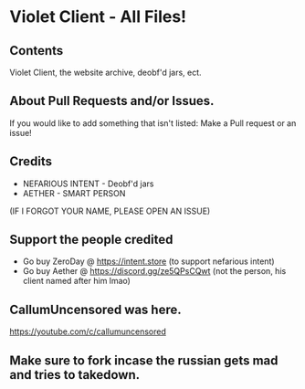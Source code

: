# Violet Client - All Files!

## Contents

Violet Client, the website archive, deobf'd jars, ect.

## About Pull Requests and/or Issues.

If you would like to add something that isn't listed:
Make a Pull request or an issue!



## Credits
- NEFARIOUS INTENT - Deobf'd jars
- AETHER - SMART PERSON

(IF I FORGOT YOUR NAME, PLEASE OPEN AN ISSUE)

## Support the people credited
- Go buy ZeroDay @ https://intent.store (to support nefarious intent)
- Go buy Aether @ https://discord.gg/ze5QPsCQwt (not the person, his client named after him lmao)


## CallumUncensored was here.
https://youtube.com/c/callumuncensored


## Make sure to fork incase the russian gets mad and tries to takedown.
